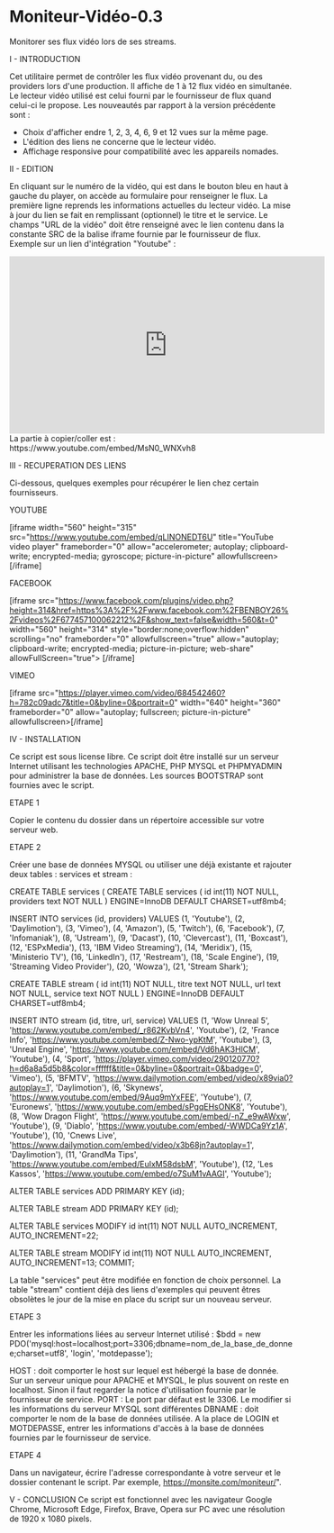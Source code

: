 # Moniteur-Vidéo-0.3
Monitorer ses flux vidéo lors de ses streams.

I - INTRODUCTION

Cet utilitaire permet de contrôler les flux vidéo provenant du, ou des providers lors d'une production.
Il affiche de 1 à 12 flux vidéo en simultanée.
Le lecteur vidéo utilisé est celui fourni par le fournisseur de flux quand celui-ci le propose.
Les nouveautés par rapport à la version précédente sont :
- Choix d'afficher endre 1, 2, 3, 4, 6, 9 et 12 vues sur la même page.
- L'édition des liens ne concerne que le lecteur vidéo.
- Affichage responsive pour compatibilité avec les appareils nomades.

II - EDITION

En cliquant sur le numéro de la vidéo, qui est dans le bouton bleu en haut à gauche du player, on accède au formulaire pour renseigner le flux.
La première ligne reprends les informations actuelles du lecteur vidéo.
La mise à jour du lien se fait en remplissant (optionnel) le titre et le service.
Le champs "URL de la vidéo" doit être renseigné avec le lien contenu dans la constante SRC de la balise iframe fournie par le fournisseur de flux.
Exemple sur un lien d'intégration "Youtube" :

<iframe width="560" height="315" src="https://www.youtube.com/embed/MsN0_WNXvh8" title="YouTube video player" frameborder="0" allow="accelerometer; autoplay; clipboard-write; encrypted-media; gyroscope; picture-in-picture" allowfullscreen></iframe>
La partie à copier/coller est :
https://www.youtube.com/embed/MsN0_WNXvh8

III - RECUPERATION DES LIENS

Ci-dessous, quelques exemples pour récupérer le lien chez certain fournisseurs.

YOUTUBE

[iframe width="560" height="315" src="https://www.youtube.com/embed/qLINONEDT6U" title="YouTube video player" frameborder="0" allow="accelerometer; autoplay; clipboard-write; encrypted-media; gyroscope; picture-in-picture" allowfullscreen> [/iframe]

FACEBOOK

[iframe src="https://www.facebook.com/plugins/video.php?height=314&href=https%3A%2F%2Fwww.facebook.com%2FBENBOY26%2Fvideos%2F677457100062212%2F&show_text=false&width=560&t=0" width="560" height="314" style="border:none;overflow:hidden" scrolling="no" frameborder="0" allowfullscreen="true" allow="autoplay; clipboard-write; encrypted-media; picture-in-picture; web-share" allowFullScreen="true"> [/iframe]

VIMEO

[iframe src="https://player.vimeo.com/video/684542460?h=782c09adc7&title=0&byline=0&portrait=0" width="640" height="360" frameborder="0" allow="autoplay; fullscreen; picture-in-picture" allowfullscreen>[/iframe]

IV - INSTALLATION

Ce script est sous license libre.
Ce script doit être installé sur un serveur Internet utilisant les technologies APACHE, PHP MYSQL et PHPMYADMIN pour administrer la base de données.
Les sources BOOTSTRAP sont fournies avec le script.

ETAPE 1

Copier le contenu du dossier dans un répertoire accessible sur votre serveur web.

ETAPE 2

Créer une base de données MYSQL ou utiliser une déjà existante et rajouter deux tables : services et stream :

CREATE TABLE services (
CREATE TABLE services (
  id int(11) NOT NULL,
  providers text NOT NULL
) ENGINE=InnoDB DEFAULT CHARSET=utf8mb4;

INSERT INTO services (id, providers) VALUES
(1, 'Youtube'),
(2, 'Daylimotion'),
(3, 'Vimeo'),
(4, 'Amazon'),
(5, 'Twitch'),
(6, 'Facebook'),
(7, 'Infomaniak'),
(8, 'Ustream'),
(9, 'Dacast'),
(10, 'Clevercast'),
(11, 'Boxcast'),
(12, 'ESPxMedia'),
(13, 'IBM Video Streaming'),
(14, 'Meridix'),
(15, 'Ministerio TV'),
(16, 'LinkedIn'),
(17, 'Restream'),
(18, 'Scale Engine'),
(19, 'Streaming Video Provider'),
(20, 'Wowza'),
(21, 'Stream Shark');

CREATE TABLE stream (
  id int(11) NOT NULL,
  titre text NOT NULL,
  url text NOT NULL,
  service text NOT NULL
) ENGINE=InnoDB DEFAULT CHARSET=utf8mb4;


INSERT INTO stream (id, titre, url, service) VALUES
(1, 'Wow Unreal 5', 'https://www.youtube.com/embed/_r862KvbVn4', 'Youtube'),
(2, 'France Info', 'https://www.youtube.com/embed/Z-Nwo-ypKtM', 'Youtube'),
(3, 'Unreal Engine', 'https://www.youtube.com/embed/Vd6hAK3HlCM', 'Youtube'),
(4, 'Sport', 'https://player.vimeo.com/video/290120770?h=d6a8a5d5b8&color=ffffff&title=0&byline=0&portrait=0&badge=0', 'Vimeo'),
(5, 'BFMTV', 'https://www.dailymotion.com/embed/video/x89via0?autoplay=1', 'Daylimotion'),
(6, 'Skynews', 'https://www.youtube.com/embed/9Auq9mYxFEE', 'Youtube'),
(7, 'Euronews', 'https://www.youtube.com/embed/sPgqEHsONK8', 'Youtube'),
(8, 'Wow Dragon Flight', 'https://www.youtube.com/embed/-nZ_e9wAWxw', 'Youtube'),
(9, 'Diablo', 'https://www.youtube.com/embed/-WWDCa9Yz1A', 'Youtube'),
(10, 'Cnews Live', 'https://www.dailymotion.com/embed/video/x3b68jn?autoplay=1', 'Daylimotion'),
(11, 'GrandMa Tips', 'https://www.youtube.com/embed/EuIxM58dsbM', 'Youtube'),
(12, 'Les Kassos', 'https://www.youtube.com/embed/o7SuM1vAAGI', 'Youtube');

ALTER TABLE services
  ADD PRIMARY KEY (id);

ALTER TABLE stream
  ADD PRIMARY KEY (id);

ALTER TABLE services
  MODIFY id int(11) NOT NULL AUTO_INCREMENT, AUTO_INCREMENT=22;

ALTER TABLE stream
  MODIFY id int(11) NOT NULL AUTO_INCREMENT, AUTO_INCREMENT=13;
COMMIT;

La table "services" peut être modifiée en fonction de choix personnel.
La table "stream" contient déjà des liens d'exemples qui peuvent êtres obsolètes le jour de la mise en place du script sur un nouveau serveur.

ETAPE 3

Entrer les informations liées au serveur Internet utilisé :
$bdd = new PDO('mysql:host=localhost;port=3306;dbname=nom_de_la_base_de_donnee;charset=utf8', 'login', 'motdepasse');

HOST : doit comporter le host sur lequel est hébergé la base de donnée. Sur un serveur unique pour APACHE et MYSQL, le plus souvent on reste en localhost. Sinon il faut regarder la notice d'utilisation fournie par le fournisseur de service.
PORT : Le port par défaut est le 3306. Le modifier si les informations du serveur MYSQL sont différentes
DBNAME : doit comporter le nom de la base de données utilisée.
A la place de LOGIN et MOTDEPASSE, entrer les informations d'accès à la base de données fournies par le fournisseur de service.

ETAPE 4

Dans un navigateur, écrire l'adresse correspondante à votre serveur et le dossier contenant le script. Par exemple, https://monsite.com/moniteur/".

V - CONCLUSION
Ce script est fonctionnel avec les navigateur Google Chrome, Microsoft Edge, Firefox, Brave, Opera sur PC avec une résolution de 1920 x 1080 pixels.
